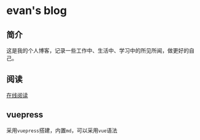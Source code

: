 # evan's blog

## 简介

这是我的个人博客，记录一些工作中、生活中、学习中的所见所闻，做更好的自己。

## 阅读

[在线阅读](https://vanoneang.github.io/)

## vuepress

采用`vuepress`搭建，内置`md`，可以采用`vue`语法

